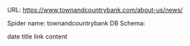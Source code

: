 URL: https://www.townandcountrybank.com/about-us/news/

Spider name: townandcountrybank
DB Schema:

date
title
link
content
